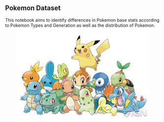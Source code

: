 ## Pokemon Dataset
This notebook aims to identify differences in Pokemon base stats according to Pokemon Types and Generation as well as the distribution of Pokemon.
<p align="center">
  <img src="https://github.com/AeKana/Portfolio/blob/master/Pokemon-Dataset/pokemon-starters.jpg"/>
</p>
